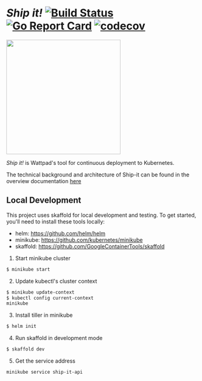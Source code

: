 # _Ship it!_ [![Build Status](https://travis-ci.com/Wattpad/ship-it.svg?branch=master)](https://travis-ci.com/Wattpad/ship-it) [![Go Report Card](https://goreportcard.com/badge/github.com/Wattpad/ship-it)](https://goreportcard.com/report/github.com/Wattpad/ship-it) [![codecov](https://codecov.io/gh/Wattpad/ship-it/branch/master/graph/badge.svg)](https://codecov.io/gh/Wattpad/ship-it)

<img src="https://media.giphy.com/media/143vPc6b08locw/giphy.gif" width="300">

_Ship it!_ is Wattpad's tool for continuous deployment to Kubernetes.

The technical background and architecture of Ship-it can be found in the overview documentation [here](./docs/OVERVIEW.md)

## Local Development

This project uses skaffold for local development and testing. To get started,
you'll need to install these tools locally:

* helm: https://github.com/helm/helm
* minikube: https://github.com/kubernetes/minikube
* skaffold: https://github.com/GoogleContainerTools/skaffold

1. Start minikube cluster

```bash
$ minikube start
```

2. Update kubectl's cluster context

```bash
$ minikube update-context
$ kubectl config current-context
minikube
```

3. Install tiller in minikube

```bash
$ helm init
```

4. Run skaffold in development mode

```bash
$ skaffold dev
```

5. Get the service address

```bash
minikube service ship-it-api
```
